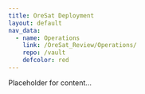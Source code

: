 ```yaml
---
title: OreSat Deployment
layout: default
nav_data:
  - name: Operations
    link: /OreSat_Review/Operations/
    repo: /vault
    defcolor: red
---
```



Placeholder for content...
